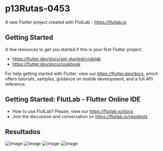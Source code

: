 # p13Rutas-0453

A new Flutter project created with FlutLab - https://flutlab.io

## Getting Started

A few resources to get you started if this is your first Flutter project:

- https://flutter.dev/docs/get-started/codelab
- https://flutter.dev/docs/cookbook

For help getting started with Flutter, view our
https://flutter.dev/docs, which offers tutorials,
samples, guidance on mobile development, and a full API reference.

## Getting Started: FlutLab - Flutter Online IDE

- How to use FlutLab? Please, view our https://flutlab.io/docs
- Join the discussion and conversation on https://flutlab.io/residents

## Resultados

![image](https://github.com/aecortega/p15-rutas-d-0453/assets/143548446/10cb42c6-4b76-43fa-8401-4f5fd6707412)
![image](https://github.com/aecortega/p15-rutas-d-0453/assets/143548446/58a8e86b-a108-4e61-b79a-51fd6b879774)
![image](https://github.com/aecortega/p15-rutas-d-0453/assets/143548446/029a2ef2-9165-4af5-8e47-609104b30b74)
![image](https://github.com/aecortega/p15-rutas-d-0453/assets/143548446/b825f839-76af-48d9-b90e-da80f5f31454)
